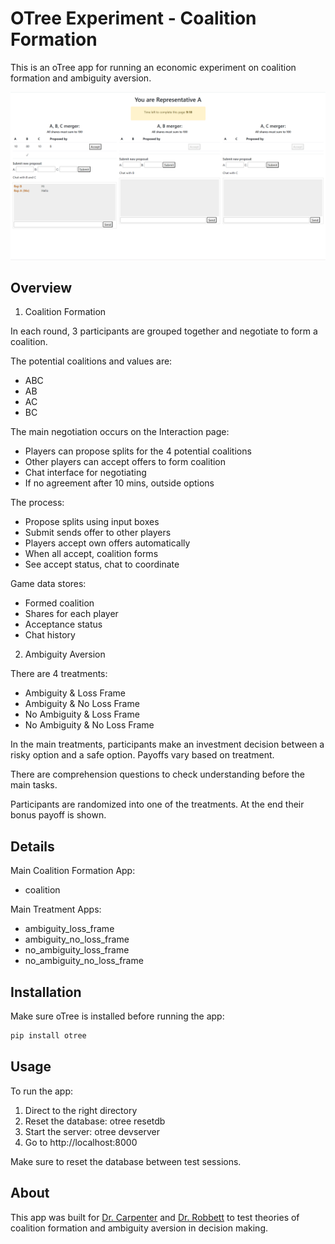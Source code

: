 # OTree Experiment - Coalition Formation

This is an oTree app for running an economic experiment on coalition formation and ambiguity aversion.

![preview](/preview.png)

## Overview

1. Coalition Formation

In each round, 3 participants are grouped together and negotiate to form a coalition.

The potential coalitions and values are:

- ABC
- AB
- AC
- BC

The main negotiation occurs on the Interaction page:

- Players can propose splits for the 4 potential coalitions
- Other players can accept offers to form coalition
- Chat interface for negotiating
- If no agreement after 10 mins, outside options

The process:

- Propose splits using input boxes
- Submit sends offer to other players
- Players accept own offers automatically
- When all accept, coalition forms
- See accept status, chat to coordinate

Game data stores:

- Formed coalition
- Shares for each player
- Acceptance status
- Chat history

2. Ambiguity Aversion

There are 4 treatments:

- Ambiguity & Loss Frame
- Ambiguity & No Loss Frame
- No Ambiguity & Loss Frame
- No Ambiguity & No Loss Frame

In the main treatments, participants make an investment decision between a risky option and a safe option. Payoffs vary based on treatment.

There are comprehension questions to check understanding before the main tasks.

Participants are randomized into one of the treatments. At the end their bonus payoff is shown.

## Details

Main Coalition Formation App:

- coalition

Main Treatment Apps:

- ambiguity_loss_frame
- ambiguity_no_loss_frame
- no_ambiguity_loss_frame
- no_ambiguity_no_loss_frame

## Installation

Make sure oTree is installed before running the app:

```bash
pip install otree
```

## Usage

To run the app:

1. Direct to the right directory
2. Reset the database: otree resetdb
3. Start the server: otree devserver
4. Go to http://localhost:8000

Make sure to reset the database between test sessions.

## About

This app was built for [Dr. Carpenter](http://community.middlebury.edu/~jcarpent/) and [Dr. Robbett](https://sites.google.com/view/robbett) to test theories of coalition formation and ambiguity aversion in decision making.